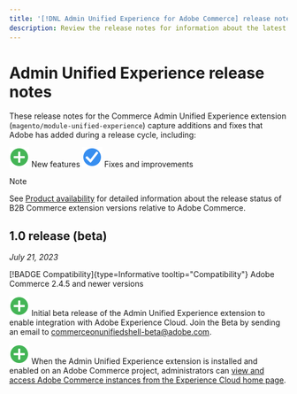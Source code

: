 ```yaml
---
title: '[!DNL Admin Unified Experience for Adobe Commerce] release notes'
description: Review the release notes for information about the latest release of the [!DNL Admin Unified Experience] extension for Commerce.
---
```

# Admin Unified Experience release notes

These release notes for the Commerce Admin Unified Experience extension (`magento/module-unified-experience`) capture additions and fixes that Adobe has added during a release cycle, including:

![New](../assets/new.svg) New features
![Fixed issue](../assets/fix.svg) Fixes and improvements


>[!NOTE]
>
>See [Product availability](https://experienceleague.adobe.com/docs/commerce-operations/release/product-availability.html) for detailed information about the release status of B2B Commerce extension versions relative to Adobe Commerce.

## 1.0 release (beta)

*July 21, 2023*

[!BADGE Compatibility]{type=Informative tooltip="Compatibility"} Adobe Commerce 2.4.5 and newer versions

![New](../assets/new.svg) Initial beta release of the Admin Unified Experience extension to enable integration with Adobe Experience Cloud. Join the Beta by sending an email to [commerceonunifiedshell-beta@adobe.com](mailto:commerceonunifiedshell-beta@adobe.com).

![New](../assets/new.svg) When the Admin Unified Experience extension is installed and enabled on an Adobe Commerce project, administrators can [view and access Adobe Commerce instances from the Experience Cloud home page](admin-unified-experience-overview.md).



